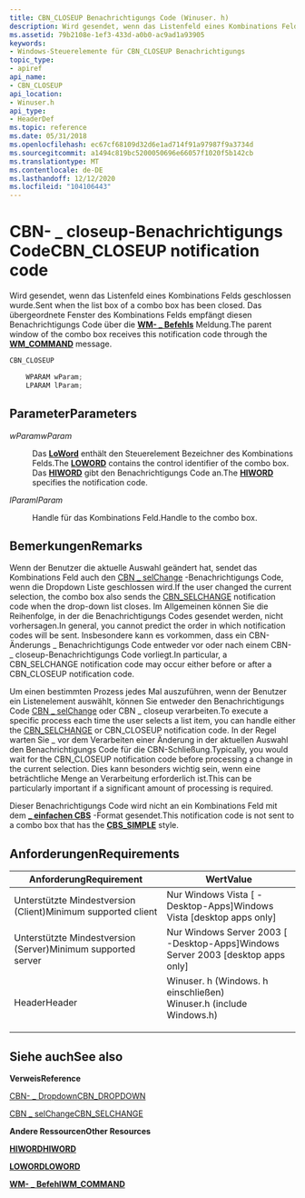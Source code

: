 ```yaml
---
title: CBN_CLOSEUP Benachrichtigungs Code (Winuser. h)
description: Wird gesendet, wenn das Listenfeld eines Kombinations Felds geschlossen wurde. Das übergeordnete Fenster des Kombinations Felds empfängt diesen Benachrichtigungs Code über die WM- \_ Befehls Meldung.
ms.assetid: 79b2108e-1ef3-433d-a0b0-ac9ad1a93905
keywords:
- Windows-Steuerelemente für CBN_CLOSEUP Benachrichtigungs
topic_type:
- apiref
api_name:
- CBN_CLOSEUP
api_location:
- Winuser.h
api_type:
- HeaderDef
ms.topic: reference
ms.date: 05/31/2018
ms.openlocfilehash: ec67cf68109d32d6e1ad714f91a97987f9a3734d
ms.sourcegitcommit: a1494c819bc5200050696e66057f1020f5b142cb
ms.translationtype: MT
ms.contentlocale: de-DE
ms.lasthandoff: 12/12/2020
ms.locfileid: "104106443"
---
```

# <a name="cbn_closeup-notification-code"></a><span data-ttu-id="e9ace-105">CBN- \_ closeup-Benachrichtigungs Code</span><span class="sxs-lookup"><span data-stu-id="e9ace-105">CBN\_CLOSEUP notification code</span></span>

<span data-ttu-id="e9ace-106">Wird gesendet, wenn das Listenfeld eines Kombinations Felds geschlossen wurde.</span><span class="sxs-lookup"><span data-stu-id="e9ace-106">Sent when the list box of a combo box has been closed.</span></span> <span data-ttu-id="e9ace-107">Das übergeordnete Fenster des Kombinations Felds empfängt diesen Benachrichtigungs Code über die [**WM- \_ Befehls**](/windows/desktop/menurc/wm-command) Meldung.</span><span class="sxs-lookup"><span data-stu-id="e9ace-107">The parent window of the combo box receives this notification code through the [**WM\_COMMAND**](/windows/desktop/menurc/wm-command) message.</span></span>


```C++
CBN_CLOSEUP

    WPARAM wParam;
    LPARAM lParam; 
```



## <a name="parameters"></a><span data-ttu-id="e9ace-108">Parameter</span><span class="sxs-lookup"><span data-stu-id="e9ace-108">Parameters</span></span>

<dl> <dt>

<span data-ttu-id="e9ace-109">*wParam*</span><span class="sxs-lookup"><span data-stu-id="e9ace-109">*wParam*</span></span> 
</dt> <dd>

<span data-ttu-id="e9ace-110">Das [**LoWord**](/previous-versions/windows/desktop/legacy/ms632659(v=vs.85)) enthält den Steuerelement Bezeichner des Kombinations Felds.</span><span class="sxs-lookup"><span data-stu-id="e9ace-110">The [**LOWORD**](/previous-versions/windows/desktop/legacy/ms632659(v=vs.85)) contains the control identifier of the combo box.</span></span> <span data-ttu-id="e9ace-111">Das [**HIWORD**](/previous-versions/windows/desktop/legacy/ms632657(v=vs.85)) gibt den Benachrichtigungs Code an.</span><span class="sxs-lookup"><span data-stu-id="e9ace-111">The [**HIWORD**](/previous-versions/windows/desktop/legacy/ms632657(v=vs.85)) specifies the notification code.</span></span>

</dd> <dt>

<span data-ttu-id="e9ace-112">*lParam*</span><span class="sxs-lookup"><span data-stu-id="e9ace-112">*lParam*</span></span> 
</dt> <dd>

<span data-ttu-id="e9ace-113">Handle für das Kombinations Feld.</span><span class="sxs-lookup"><span data-stu-id="e9ace-113">Handle to the combo box.</span></span>

</dd> </dl>

## <a name="remarks"></a><span data-ttu-id="e9ace-114">Bemerkungen</span><span class="sxs-lookup"><span data-stu-id="e9ace-114">Remarks</span></span>

<span data-ttu-id="e9ace-115">Wenn der Benutzer die aktuelle Auswahl geändert hat, sendet das Kombinations Feld auch den [CBN \_ selChange](cbn-selchange.md) -Benachrichtigungs Code, wenn die Dropdown Liste geschlossen wird.</span><span class="sxs-lookup"><span data-stu-id="e9ace-115">If the user changed the current selection, the combo box also sends the [CBN\_SELCHANGE](cbn-selchange.md) notification code when the drop-down list closes.</span></span> <span data-ttu-id="e9ace-116">Im Allgemeinen können Sie die Reihenfolge, in der die Benachrichtigungs Codes gesendet werden, nicht vorhersagen.</span><span class="sxs-lookup"><span data-stu-id="e9ace-116">In general, you cannot predict the order in which notification codes will be sent.</span></span> <span data-ttu-id="e9ace-117">Insbesondere kann es vorkommen, dass ein CBN-Änderungs \_ Benachrichtigungs Code entweder vor oder nach einem CBN- \_ closeup-Benachrichtigungs Code vorliegt.</span><span class="sxs-lookup"><span data-stu-id="e9ace-117">In particular, a CBN\_SELCHANGE notification code may occur either before or after a CBN\_CLOSEUP notification code.</span></span>

<span data-ttu-id="e9ace-118">Um einen bestimmten Prozess jedes Mal auszuführen, wenn der Benutzer ein Listenelement auswählt, können Sie entweder den Benachrichtigungs Code [CBN \_ selChange](cbn-selchange.md) oder CBN \_ closeup verarbeiten.</span><span class="sxs-lookup"><span data-stu-id="e9ace-118">To execute a specific process each time the user selects a list item, you can handle either the [CBN\_SELCHANGE](cbn-selchange.md) or CBN\_CLOSEUP notification code.</span></span> <span data-ttu-id="e9ace-119">In der Regel warten Sie \_ vor dem Verarbeiten einer Änderung in der aktuellen Auswahl den Benachrichtigungs Code für die CBN-Schließung.</span><span class="sxs-lookup"><span data-stu-id="e9ace-119">Typically, you would wait for the CBN\_CLOSEUP notification code before processing a change in the current selection.</span></span> <span data-ttu-id="e9ace-120">Dies kann besonders wichtig sein, wenn eine beträchtliche Menge an Verarbeitung erforderlich ist.</span><span class="sxs-lookup"><span data-stu-id="e9ace-120">This can be particularly important if a significant amount of processing is required.</span></span>

<span data-ttu-id="e9ace-121">Dieser Benachrichtigungs Code wird nicht an ein Kombinations Feld mit dem [**\_ einfachen CBS**](combo-box-styles.md) -Format gesendet.</span><span class="sxs-lookup"><span data-stu-id="e9ace-121">This notification code is not sent to a combo box that has the [**CBS\_SIMPLE**](combo-box-styles.md) style.</span></span>

## <a name="requirements"></a><span data-ttu-id="e9ace-122">Anforderungen</span><span class="sxs-lookup"><span data-stu-id="e9ace-122">Requirements</span></span>



| <span data-ttu-id="e9ace-123">Anforderung</span><span class="sxs-lookup"><span data-stu-id="e9ace-123">Requirement</span></span> | <span data-ttu-id="e9ace-124">Wert</span><span class="sxs-lookup"><span data-stu-id="e9ace-124">Value</span></span> |
|-------------------------------------|----------------------------------------------------------------------------------------------------------|
| <span data-ttu-id="e9ace-125">Unterstützte Mindestversion (Client)</span><span class="sxs-lookup"><span data-stu-id="e9ace-125">Minimum supported client</span></span><br/> | <span data-ttu-id="e9ace-126">Nur Windows Vista \[ -Desktop-Apps\]</span><span class="sxs-lookup"><span data-stu-id="e9ace-126">Windows Vista \[desktop apps only\]</span></span><br/>                                                           |
| <span data-ttu-id="e9ace-127">Unterstützte Mindestversion (Server)</span><span class="sxs-lookup"><span data-stu-id="e9ace-127">Minimum supported server</span></span><br/> | <span data-ttu-id="e9ace-128">Nur Windows Server 2003 \[ -Desktop-Apps\]</span><span class="sxs-lookup"><span data-stu-id="e9ace-128">Windows Server 2003 \[desktop apps only\]</span></span><br/>                                                     |
| <span data-ttu-id="e9ace-129">Header</span><span class="sxs-lookup"><span data-stu-id="e9ace-129">Header</span></span><br/>                   | <dl> <span data-ttu-id="e9ace-130"><dt>Winuser. h (Windows. h einschließen)</dt></span><span class="sxs-lookup"><span data-stu-id="e9ace-130"><dt>Winuser.h (include Windows.h)</dt></span></span> </dl> |



## <a name="see-also"></a><span data-ttu-id="e9ace-131">Siehe auch</span><span class="sxs-lookup"><span data-stu-id="e9ace-131">See also</span></span>

<dl> <dt>

<span data-ttu-id="e9ace-132">**Verweis**</span><span class="sxs-lookup"><span data-stu-id="e9ace-132">**Reference**</span></span>
</dt> <dt>

[<span data-ttu-id="e9ace-133">CBN- \_ Dropdown</span><span class="sxs-lookup"><span data-stu-id="e9ace-133">CBN\_DROPDOWN</span></span>](cbn-dropdown.md)
</dt> <dt>

[<span data-ttu-id="e9ace-134">CBN \_ selChange</span><span class="sxs-lookup"><span data-stu-id="e9ace-134">CBN\_SELCHANGE</span></span>](cbn-selchange.md)
</dt> <dt>

<span data-ttu-id="e9ace-135">**Andere Ressourcen**</span><span class="sxs-lookup"><span data-stu-id="e9ace-135">**Other Resources**</span></span>
</dt> <dt>

<span data-ttu-id="e9ace-136">[**HIWORD**](/previous-versions/windows/desktop/legacy/ms632657(v=vs.85))</span><span class="sxs-lookup"><span data-stu-id="e9ace-136">[**HIWORD**](/previous-versions/windows/desktop/legacy/ms632657(v=vs.85))</span></span>
</dt> <dt>

<span data-ttu-id="e9ace-137">[**LOWORD**](/previous-versions/windows/desktop/legacy/ms632659(v=vs.85))</span><span class="sxs-lookup"><span data-stu-id="e9ace-137">[**LOWORD**](/previous-versions/windows/desktop/legacy/ms632659(v=vs.85))</span></span>
</dt> <dt>

[<span data-ttu-id="e9ace-138">**WM- \_ Befehl**</span><span class="sxs-lookup"><span data-stu-id="e9ace-138">**WM\_COMMAND**</span></span>](/windows/desktop/menurc/wm-command)
</dt> </dl>

 

